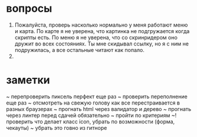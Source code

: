 # вопросы

1. Пожалуйста, проверь насколько нормально у меня работают меню и карта. По карте я не уверена, что картинка не подгружается когда скрипты есть. 
    По меню я не уверена, что со скринридером оно дружит во всех состояниях. Ты мне скидывал ссылку, но я с ним не подружилась, а все остальные читают как попало. 
2. 

# заметки
~ перепроверить пиксель перфект еще раз
~ проверить переполнение еще раз
~ отсмотреть на свежую голову как все перестраивается в разных браузерах
~ прогнать html через валидатор и дерево
~ прогнать через линтер перед сдачей обязательно
~ пройти по критериям
~! проверить что делает класс icon, убрать по возможности (форма, чекауты)
~ убрать это говно из гитноре

